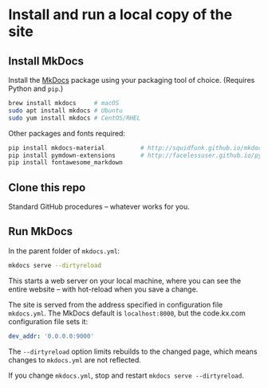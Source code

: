 
Install and run a local copy of the site
========================================


Install MkDocs 
--------------


Install the [MkDocs](http://mkdocs.org) package using your packaging tool of choice.
(Requires Python and `pip`.)

```bash
brew install mkdocs     # macOS
sudo apt install mkdocs # Ubuntu
sudo yum install mkdocs # CentOS/RHEL
```

Other packages and fonts required:

```bash
pip install mkdocs-material          # http://squidfunk.github.io/mkdocs-material/
pip install pymdown-extensions       # http://facelessuser.github.io/pymdown-extensions/
pip install fontawesome_markdown
```


Clone this repo
---------------

Standard GitHub procedures – whatever works for you.


Run MkDocs
----------

In the parent folder of `mkdocs.yml`:

```bash
mkdocs serve --dirtyreload
```

This starts a web server on your local machine, where you can see the entire website – with hot-reload when you save a change.

The site is served from the address specified in configuration file `mkdocs.yml`. The MkDocs default is `localhost:8000`, but the code.kx.com configuration file sets it:

```yaml
dev_addr: '0.0.0.0:9000'
```

The `--dirtyreload` option limits rebuilds to the changed page, which means  changes to `mkdocs.yml` are not reflected. 

If you change `mkdocs.yml`, stop and restart `mkdocs serve --dirtyreload`.

